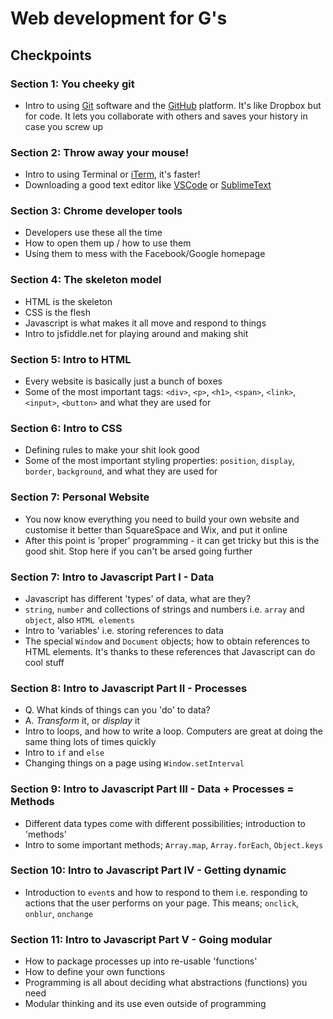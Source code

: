 # Web development for G's

## Checkpoints

### Section 1: You cheeky git

- Intro to using [Git](https://git-scm.com/) software and the [GitHub](https://github.com/) platform. It's like Dropbox but for code. It lets you collaborate with others and saves your history in case you screw up

### Section 2: Throw away your mouse!

- Intro to using Terminal or [iTerm](https://iterm2.com/), it's faster!
- Downloading a good text editor like [VSCode](https://code.visualstudio.com/) or [SublimeText](https://www.sublimetext.com/)

### Section 3: Chrome developer tools

- Developers use these all the time
- How to open them up / how to use them
- Using them to mess with the Facebook/Google homepage

### Section 4: The skeleton model

- HTML is the skeleton
- CSS is the flesh
- Javascript is what makes it all move and respond to things
- Intro to jsfiddle.net for playing around and making shit

### Section 5: Intro to HTML

- Every website is basically just a bunch of boxes
- Some of the most important tags: `<div>`, `<p>`, `<h1>`, `<span>`, `<link>`, `<input>`, `<button>` and what they are used for

### Section 6: Intro to CSS

- Defining rules to make your shit look good
- Some of the most important styling properties: `position`, `display`, `border`, `background`, and what they are used for

### Section 7: Personal Website

- You now know everything you need to build your own website and customise it better than SquareSpace and Wix, and put it online
- After this point is 'proper' programming - it can get tricky but this is the good shit. Stop here if you can't be arsed going further

### Section 7: Intro to Javascript Part I - Data

- Javascript has different 'types' of data, what are they?
- `string`, `number` and collections of strings and numbers i.e. `array` and `object`, also `HTML elements`
- Intro to 'variables' i.e. storing references to data
- The special `Window` and `Document` objects; how to obtain references to HTML elements. It's thanks to these references that Javascript can do cool stuff

### Section 8: Intro to Javascript Part II - Processes

- Q. What kinds of things can you 'do' to data?
- A. _Transform_ it, or _display_ it
- Intro to loops, and how to write a loop. Computers are great at doing the same thing lots of times quickly
- Intro to `if` and `else`
- Changing things on a page using `Window.setInterval`

### Section 9: Intro to Javascript Part III - Data + Processes = Methods

- Different data types come with different possibilities; introduction to 'methods'
- Intro to some important methods; `Array.map`, `Array.forEach`, `Object.keys`

### Section 10: Intro to Javascript Part IV - Getting dynamic

- Introduction to `event`s and how to respond to them i.e. responding to actions that the user performs on your page. This means; `onclick`, `onblur`, `onchange`

### Section 11: Intro to Javascript Part V - Going modular

- How to package processes up into re-usable 'functions'
- How to define your own functions
- Programming is all about deciding what abstractions (functions) you need
- Modular thinking and its use even outside of programming

